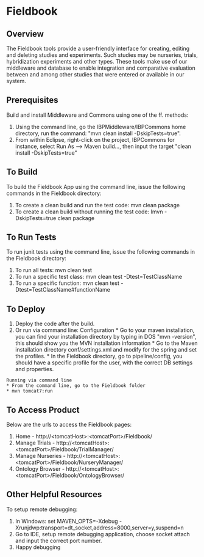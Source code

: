 Fieldbook
============

Overview
----------
The Fieldbook tools provide a user-friendly interface for creating, editing and deleting studies and experiments. 
Such studies may be nurseries, trials, hybridization experiments and other types. These tools make use of our middleware and 
database to enable integration and comparative evaluation between and among other studies that were entered or available in 
our system.

Prerequisites
---------------
Build and install Middleware and Commons using one of the ff. methods:
  1.  Using the command line, go the IBPMiddleware/IBPCommons home directory, run the command: "mvn clean install -DskipTests=true".
  2.  From within Eclipse, right-click on the project, IBPCommons for instance, select Run As --> Maven build..., then input the target "clean install -DskipTests=true"

To Build
----------
To build the Fieldbook App using the command line, issue the following commands in the Fieldbook directory:
  1.  To create a clean build and run the test code: mvn clean package
  2.  To create a clean build without running the test code: Imvn -DskipTests=true clean package

To Run Tests
--------------
To run junit tests using the command line, issue the following commands in the Fieldbook directory:
  1.  To run all tests: mvn clean test
  2.  To run a specific test class: mvn clean test -Dtest=TestClassName
  3.  To run a specific function: mvn clean test -Dtest=TestClassName#functionName
 
To Deploy
-----------
  1.  Deploy the code after the build.
  2.  Or run via command line:
    Configuration
  	* Go to your maven installation, you can find your installation directory by typing in DOS "mvn -version", this should show you the MVN installation information
  	* Go to the Maven installation directory conf/settings.xml and modify for the spring and set the profiles.
  	* In the Fieldbook directory, go to pipeline/config, you should have a specific profile for the user, with the correct DB settings and properties.
  	
  	Running via command line
  	* From the command line, go to the Fieldbook folder
  	* mvn tomcat7:run

To Access Product
-------------------
Below are the urls to access the Fieldbook pages:
  1.  Home - http://&lt;tomcatHost&gt;:&lt;tomcatPort&gt;/Fieldbook/
  2.  Manage Trials - http://&lt;tomcatHost&gt;:&lt;tomcatPort&gt;/Fieldbook/TrialManager/
  3.  Manage Nurseries - http://&lt;tomcatHost&gt;:&lt;tomcatPort&gt;/Fieldbook/NurseryManager/
  4.  Ontology Browser - http://&lt;tomcatHost&gt;:&lt;tomcatPort&gt;/Fieldbook/OntologyBrowser/

Other Helpful Resources
-------------------------
To setup remote debugging:
  1.  In Windows: set MAVEN_OPTS=-Xdebug -Xrunjdwp:transport=dt_socket,address=8000,server=y,suspend=n
  2.  Go to IDE, setup remote debugging application, choose socket attach and input the correct port number.
  3.  Happy debugging